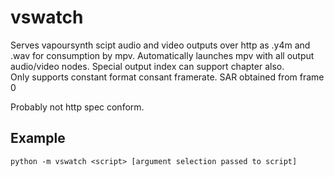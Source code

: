 # vswatch

Serves vapoursynth scipt audio and video outputs over http as .y4m and .wav for consumption by mpv.
Automatically launches mpv with all output audio/video nodes.
Special output index can support chapter also.  
Only supports constant format consant framerate.
SAR obtained from frame 0

Probably not http spec conform.

## Example

```
python -m vswatch <script> [argument selection passed to script]
```